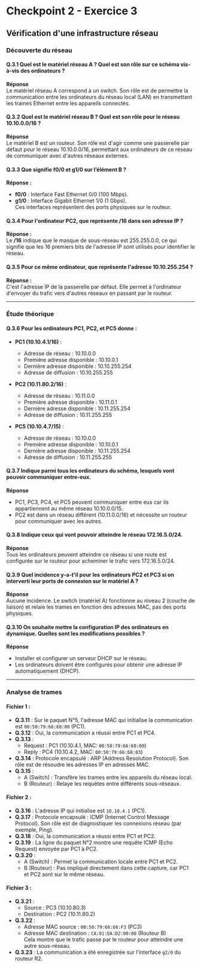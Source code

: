 
# Checkpoint 2 - Exercice 3

## Vérification d'une infrastructure réseau

### Découverte du réseau

#### Q.3.1 Quel est le matériel réseau A ? Quel est son rôle sur ce schéma vis-à-vis des ordinateurs ?
**Réponse**  
Le matériel réseau A correspond à un switch. Son rôle est de permettre la communication entre les ordinateurs du réseau local (LAN) en transmettant les trames Ethernet entre les appareils connectés.

#### Q.3.2 Quel est le matériel réseau B ? Quel est son rôle pour le réseau 10.10.0.0/16 ?
**Réponse**  
Le matériel B est un routeur. Son rôle est d'agir comme une passerelle par défaut pour le réseau 10.10.0.0/16, permettant aux ordinateurs de ce réseau de communiquer avec d'autres réseaux externes.

#### Q.3.3 Que signifie f0/0 et g1/0 sur l’élément B ?
**Réponse :**  
- **f0/0** : Interface Fast Ethernet 0/0 (100 Mbps).  
- **g1/0** : Interface Gigabit Ethernet 1/0 (1 Gbps).  
Ces interfaces représentent des ports physiques sur le routeur.

#### Q.3.4 Pour l'ordinateur PC2, que représente /16 dans son adresse IP ?
**Réponse :**  
Le **/16** indique que le masque de sous-réseau est 255.255.0.0, ce qui signifie que les 16 premiers bits de l'adresse IP sont utilisés pour identifier le réseau.

#### Q.3.5 Pour ce même ordinateur, que représente l'adresse 10.10.255.254 ?
**Réponse :**  
C'est l'adresse IP de la passerelle par défaut. Elle permet à l'ordinateur d'envoyer du trafic vers d'autres réseaux en passant par le routeur.

---

### Étude théorique

#### Q.3.6 Pour les ordinateurs PC1, PC2, et PC5 donne :
- **PC1 (10.10.4.1/16)** :
  - Adresse de réseau : 10.10.0.0
  - Première adresse disponible : 10.10.0.1
  - Dernière adresse disponible : 10.10.255.254
  - Adresse de diffusion : 10.10.255.255

- **PC2 (10.11.80.2/16)** :
  - Adresse de réseau : 10.11.0.0
  - Première adresse disponible : 10.11.0.1
  - Dernière adresse disponible : 10.11.255.254
  - Adresse de diffusion : 10.11.255.255

- **PC5 (10.10.4.7/15)** :
  - Adresse de réseau : 10.10.0.0
  - Première adresse disponible : 10.10.0.1
  - Dernière adresse disponible : 10.11.255.254
  - Adresse de diffusion : 10.11.255.255

#### Q.3.7 Indique parmi tous les ordinateurs du schéma, lesquels vont pouvoir communiquer entre-eux.
**Réponse**  
- PC1, PC3, PC4, et PC5 peuvent communiquer entre eux car ils appartiennent au même réseau 10.10.0.0/15.
- PC2 est dans un réseau différent (10.11.0.0/16) et nécessite un routeur pour communiquer avec les autres.

#### Q.3.8 Indique ceux qui vont pouvoir atteindre le réseau 172.16.5.0/24.
**Réponse**  
Tous les ordinateurs peuvent atteindre ce réseau si une route est configurée sur le routeur pour acheminer le trafic vers 172.16.5.0/24.

#### Q.3.9 Quel incidence y-a-t'il pour les ordinateurs PC2 et PC3 si on interverti leur ports de connexion sur le matériel A ?
**Réponse**  
Aucune incidence. Le switch (matériel A) fonctionne au niveau 2 (couche de liaison) et relaie les trames en fonction des adresses MAC, pas des ports physiques.

#### Q.3.10 On souhaite mettre la configuration IP des ordinateurs en dynamique. Quelles sont les modifications possibles ?
**Réponse**  
- Installer et configurer un serveur DHCP sur le réseau.
- Les ordinateurs doivent être configurés pour obtenir une adresse IP automatiquement (DHCP).

---

### Analyse de trames

#### Fichier 1 :
- **Q.3.11** : Sur le paquet N°5, l'adresse MAC qui initialise la communication est `00:50:79:66:68:00` (PC1).  
- **Q.3.12** : Oui, la communication a réussi entre PC1 et PC4.  
- **Q.3.13** : 
  - Request : PC1 (10.10.4.1, MAC: `00:50:79:66:68:00`)
  - Reply : PC4 (10.10.4.2, MAC: `00:50:79:66:68:03`)  
- **Q.3.14** : Protocole encapsulé : ARP (Address Resolution Protocol). Son rôle est de résoudre les adresses IP en adresses MAC.  
- **Q.3.15** :  
  - A (Switch) : Transfère les trames entre les appareils du réseau local.
  - B (Routeur) : Relaye les requêtes entre différents sous-réseaux.

#### Fichier 2 :
- **Q.3.16** : L'adresse IP qui initialise est `10.10.4.1` (PC1).  
- **Q.3.17** : Protocole encapsulé : ICMP (Internet Control Message Protocol). Son rôle est de diagnostiquer les connexions réseau (par exemple, Ping).  
- **Q.3.18** : Oui, la communication a réussi entre PC1 et PC2.  
- **Q.3.19** : La ligne du paquet N°2 montre une requête ICMP (Echo Request) envoyée par PC1 à PC2.  
- **Q.3.20** :  
  - A (Switch) : Permet la communication locale entre PC1 et PC2.  
  - B (Routeur) : Pas impliqué directement dans cette capture, car PC1 et PC2 sont sur le même réseau.

#### Fichier 3 :
- **Q.3.21** : 
  - Source : PC3 (10.10.80.3)
  - Destination : PC2 (10.11.80.2)  
- **Q.3.22** : 
  - Adresse MAC source : `00:50:79:66:66:F3` (PC3)
  - Adresse MAC destination : `CA:01:DA:D2:00:08` (Routeur B)  
  Cela montre que le trafic passe par le routeur pour atteindre une autre sous-réseau.  
- **Q.3.23** : La communication a été enregistrée sur l'interface `g2/0` du routeur R2.

